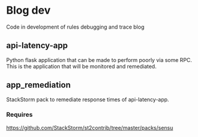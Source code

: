 # Blog dev

Code in development of rules debugging and trace blog

## api-latency-app

Python flask application that can be made to perform poorly via some RPC. This is the
application that will be monitored and remediated.

## app_remediation

StackStorm pack to remediate response times of api-latency-app.

### Requires

https://github.com/StackStorm/st2contrib/tree/master/packs/sensu
